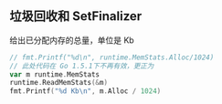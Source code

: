 ## 垃圾回收和 SetFinalizer



给出已分配内存的总量，单位是 Kb

```go
// fmt.Printf("%d\n", runtime.MemStats.Alloc/1024)
// 此处代码在 Go 1.5.1下不再有效，更正为
var m runtime.MemStats
runtime.ReadMemStats(&m)
fmt.Printf("%d Kb\n", m.Alloc / 1024)
```
